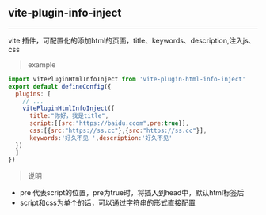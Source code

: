 ## vite-plugin-info-inject
---
vite 插件，可配置化的添加html的页面，title、keywords、description,注入js、css

> example

```js
import vitePluginHtmlInfoInject from 'vite-plugin-html-info-inject'
export default defineConfig({
  plugins: [
    // ...
    vitePluginHtmlInfoInject({
      title:"你好，我是title",
      script:[{src:"https://baidu.ccom",pre:true}],
      css:[{src:"https://ss.cc"},{src:"https://ss.cc"}],
      keywords:'好久不见 ',description:'好久不见'
  })
  ]
})


```

> 说明
- pre
代表script的位置，pre为true时，将插入到head中，默认html标签后
- script和css为单个的话，可以通过字符串的形式直接配置

